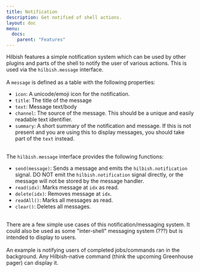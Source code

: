```yaml
---
title: Notification
description: Get notified of shell actions.
layout: doc
menu: 
  docs:
    parent: "Features"
---
```


Hilbish features a simple notification system which can be
used by other plugins and parts of the shell to notify the user
of various actions. This is used via the `hilbish.message` interface.\
 \
A `message` is defined as a table with the following properties:

- `icon`: A unicode/emoji icon for the notification.
- `title`: The title of the message
- `text`: Message text/body
- `channel`: The source of the message. This should be a unique and easily readable text identifier.
- `summary`: A short summary of the notification and message. If this is not present and you are using this to display messages, you should take part of the `text` instead.

 \
The `hilbish.message` interface provides the following functions:

- `send(message)`: Sends a message and emits the `hilbish.notification` signal. DO NOT emit the `hilbish.notification` signal directly, or the message will not be stored by the message handler.
- `read(idx)`: Marks message at `idx` as read.
- `delete(idx)`: Removes message at `idx`.
- `readAll()`: Marks all messages as read.
- `clear()`: Deletes all messages.

 \
There are a few simple use cases of this notification/messaging system.
It could also be used as some "inter-shell" messaging system (???) but
is intended to display to users.\
 \
An example is notifying users of completed jobs/commands ran in the background.
Any Hilbish-native command (think the upcoming Greenhouse pager) can display
it.
